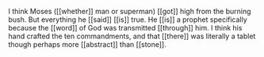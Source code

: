 I think Moses ([[whether]] man or superman) [[got]] high from the burning bush. But everything he [[said]] [[is]] true. He [[is]] a prophet specifically because the [[word]] of God was transmitted [[through]] him. I think his hand crafted the ten commandments, and that [[there]] was literally a tablet though perhaps more [[abstract]] than [[stone]].
